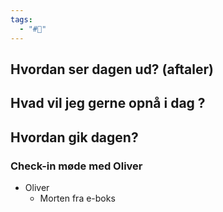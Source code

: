 ```yaml
---
tags:
  - "#📅"
---
```

## Hvordan ser dagen ud? (aftaler)


## Hvad vil jeg gerne opnå i dag ?


## Hvordan gik dagen?
### Check-in møde med Oliver 
* Oliver 
	* Morten fra e-boks